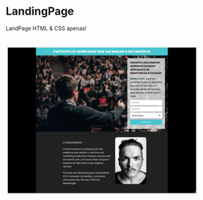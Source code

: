 # LandingPage

LandPage HTML &amp; CSS apenas!

<h1 align="center">
    <img src="./images/screen.PNG" width="500px">
  </h1>

